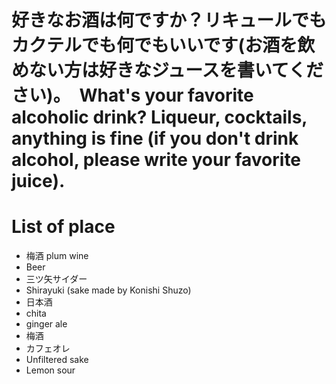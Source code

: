 # 好きなお酒は何ですか？リキュールでもカクテルでも何でもいいです(お酒を飲めない方は好きなジュースを書いてください)。　What's your favorite alcoholic drink? Liqueur, cocktails, anything is fine (if you don't drink alcohol, please write your favorite juice).

# List of place
- 梅酒 plum wine
- Beer
- 三ツ矢サイダー
- Shirayuki (sake made by Konishi Shuzo)
- 日本酒
- chita
- ginger ale
- 梅酒
- カフェオレ
- Unfiltered sake
- Lemon sour
